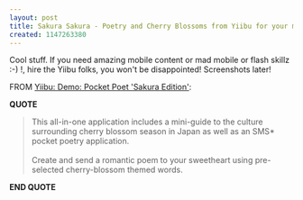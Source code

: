 ```yaml
---
layout: post
title: Sakura Sakura - Poetry and Cherry Blossoms from Yiibu for your mobile device
created: 1147263380
---
```

<p> Cool stuff. If you need amazing mobile content or mad mobile or flash skillz :-) !, hire the Yiibu folks, you won&#39;t be disappointed! Screenshots later!  </p><p> FROM <a href="http://yiibu.com/demos/pocket-poet-sakura.html">Yiibu: Demo: Pocket Poet &#39;Sakura Edition&#39;</a>: </p><p> <strong>QUOTE</strong> </p><blockquote> This all-in-one application includes a mini-guide to the culture surrounding cherry blossom season in Japan as well as an SMS* pocket poetry application. <br /> <br />Create and send a romantic poem to your sweetheart using pre-selected cherry-blossom themed words. </blockquote><p> <strong>END QUOTE</strong> </p>
